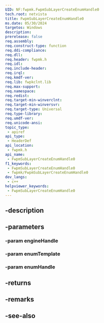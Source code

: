 ```yaml
---
UID: NF:fwpmk.FwpmSubLayerCreateEnumHandle0
tech.root: netvista
title: FwpmSubLayerCreateEnumHandle0
ms.date: 05/30/2024
targetos: Windows
description: 
prerelease: false
req.assembly: 
req.construct-type: function
req.ddi-compliance: 
req.dll: 
req.header: fwpmk.h
req.idl: 
req.include-header: 
req.irql: 
req.kmdf-ver: 
req.lib: fwpkclnt.lib
req.max-support: 
req.namespace: 
req.redist: 
req.target-min-winverclnt: 
req.target-min-winversvr: 
req.target-type: Universal
req.type-library: 
req.umdf-ver: 
req.unicode-ansi: 
topic_type:
 - apiref
api_type:
 - HeaderDef
api_location:
 - fwpmk.h
api_name:
 - FwpmSubLayerCreateEnumHandle0
f1_keywords:
 - FwpmSubLayerCreateEnumHandle0
 - fwpmk/FwpmSubLayerCreateEnumHandle0
dev_langs:
 - c++
helpviewer_keywords:
 - FwpmSubLayerCreateEnumHandle0
---
```


## -description

## -parameters

### -param engineHandle

### -param enumTemplate

### -param enumHandle

## -returns

## -remarks

## -see-also

